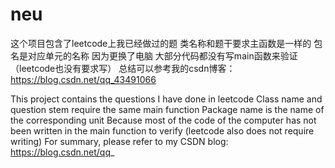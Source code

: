 # neu
这个项目包含了leetcode上我已经做过的题
类名称和题干要求主函数是一样的
包名是对应单元的名称
因为更换了电脑 大部分代码都没有写main函数来验证（leetcode也没有要求写）
总结可以参考我的csdn博客：https://blog.csdn.net/qq_43491066


This project contains the questions I have done in leetcode
Class name and question stem require the same main function
Package name is the name of the corresponding unit
Because most of the code of the computer has not been written in the main function to verify (leetcode also does not require writing)
For summary, please refer to my CSDN blog: https://blog.csdn.net/qq_
